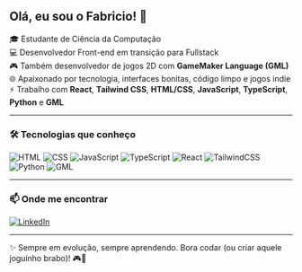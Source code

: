 ## Olá, eu sou o Fabricio! 👋

🎓 Estudante de Ciência da Computação  
💻 Desenvolvedor Front-end em transição para Fullstack  
🎮 Também desenvolvedor de jogos 2D com **GameMaker Language (GML)**  
🌐 Apaixonado por tecnologia, interfaces bonitas, código limpo e jogos indie  
⚡ Trabalho com **React**, **Tailwind CSS**, **HTML/CSS**, **JavaScript**, **TypeScript**, **Python** e **GML**

---

### 🛠️ Tecnologias que conheço

![HTML](https://img.shields.io/badge/HTML5-E34F26?style=for-the-badge&logo=html5&logoColor=white)
![CSS](https://img.shields.io/badge/CSS3-1572B6?style=for-the-badge&logo=css3&logoColor=white)
![JavaScript](https://img.shields.io/badge/JavaScript-F7DF1E?style=for-the-badge&logo=javascript&logoColor=black)
![TypeScript](https://img.shields.io/badge/TypeScript-007ACC?style=for-the-badge&logo=typescript&logoColor=white)
![React](https://img.shields.io/badge/React-20232A?style=for-the-badge&logo=react&logoColor=61DAFB)
![TailwindCSS](https://img.shields.io/badge/Tailwind_CSS-38B2AC?style=for-the-badge&logo=tailwind-css&logoColor=white)
![Python](https://img.shields.io/badge/Python-3776AB?style=for-the-badge&logo=python&logoColor=white)
![GML](https://img.shields.io/badge/GML-FF6F00?style=for-the-badge&logo=gamemaker&logoColor=white)

---

### 📫 Onde me encontrar

[![LinkedIn](https://img.shields.io/badge/LinkedIn-blue?style=for-the-badge&logo=linkedin&logoColor=white)](https://www.linkedin.com/in/fabr%C3%ADcio-batista2005/)

---

✨ Sempre em evolução, sempre aprendendo. Bora codar (ou criar aquele joguinho brabo)! 🎮🚀
